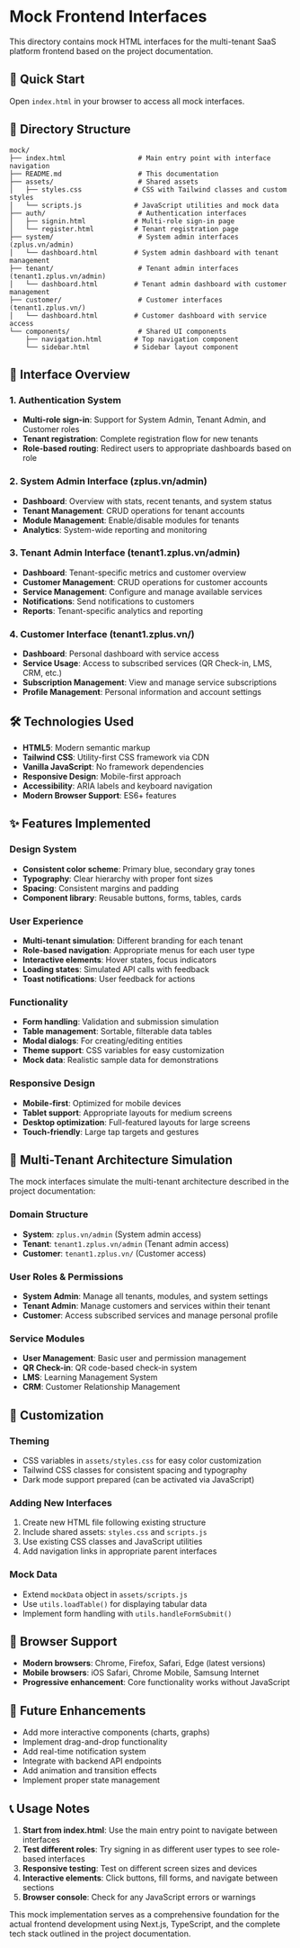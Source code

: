 # Mock Frontend Interfaces

This directory contains mock HTML interfaces for the multi-tenant SaaS platform frontend based on the project documentation.

## 🚀 Quick Start

Open `index.html` in your browser to access all mock interfaces.

## 📁 Directory Structure

```
mock/
├── index.html                  # Main entry point with interface navigation
├── README.md                   # This documentation
├── assets/                     # Shared assets
│   ├── styles.css             # CSS with Tailwind classes and custom styles
│   └── scripts.js             # JavaScript utilities and mock data
├── auth/                       # Authentication interfaces
│   ├── signin.html            # Multi-role sign-in page
│   └── register.html          # Tenant registration page
├── system/                     # System admin interfaces (zplus.vn/admin)
│   └── dashboard.html         # System admin dashboard with tenant management
├── tenant/                     # Tenant admin interfaces (tenant1.zplus.vn/admin)
│   └── dashboard.html         # Tenant admin dashboard with customer management
├── customer/                   # Customer interfaces (tenant1.zplus.vn/)
│   └── dashboard.html         # Customer dashboard with service access
└── components/                 # Shared UI components
    ├── navigation.html        # Top navigation component
    └── sidebar.html           # Sidebar layout component
```

## 🎨 Interface Overview

### 1. Authentication System
- **Multi-role sign-in**: Support for System Admin, Tenant Admin, and Customer roles
- **Tenant registration**: Complete registration flow for new tenants
- **Role-based routing**: Redirect users to appropriate dashboards based on role

### 2. System Admin Interface (zplus.vn/admin)
- **Dashboard**: Overview with stats, recent tenants, and system status
- **Tenant Management**: CRUD operations for tenant accounts
- **Module Management**: Enable/disable modules for tenants
- **Analytics**: System-wide reporting and monitoring

### 3. Tenant Admin Interface (tenant1.zplus.vn/admin)
- **Dashboard**: Tenant-specific metrics and customer overview
- **Customer Management**: CRUD operations for customer accounts
- **Service Management**: Configure and manage available services
- **Notifications**: Send notifications to customers
- **Reports**: Tenant-specific analytics and reporting

### 4. Customer Interface (tenant1.zplus.vn/)
- **Dashboard**: Personal dashboard with service access
- **Service Usage**: Access to subscribed services (QR Check-in, LMS, CRM, etc.)
- **Subscription Management**: View and manage service subscriptions
- **Profile Management**: Personal information and account settings

## 🛠 Technologies Used

- **HTML5**: Modern semantic markup
- **Tailwind CSS**: Utility-first CSS framework via CDN
- **Vanilla JavaScript**: No framework dependencies
- **Responsive Design**: Mobile-first approach
- **Accessibility**: ARIA labels and keyboard navigation
- **Modern Browser Support**: ES6+ features

## ✨ Features Implemented

### Design System
- **Consistent color scheme**: Primary blue, secondary gray tones
- **Typography**: Clear hierarchy with proper font sizes
- **Spacing**: Consistent margins and padding
- **Component library**: Reusable buttons, forms, tables, cards

### User Experience
- **Multi-tenant simulation**: Different branding for each tenant
- **Role-based navigation**: Appropriate menus for each user type
- **Interactive elements**: Hover states, focus indicators
- **Loading states**: Simulated API calls with feedback
- **Toast notifications**: User feedback for actions

### Functionality
- **Form handling**: Validation and submission simulation
- **Table management**: Sortable, filterable data tables
- **Modal dialogs**: For creating/editing entities
- **Theme support**: CSS variables for easy customization
- **Mock data**: Realistic sample data for demonstrations

### Responsive Design
- **Mobile-first**: Optimized for mobile devices
- **Tablet support**: Appropriate layouts for medium screens
- **Desktop optimization**: Full-featured layouts for large screens
- **Touch-friendly**: Large tap targets and gestures

## 🎯 Multi-Tenant Architecture Simulation

The mock interfaces simulate the multi-tenant architecture described in the project documentation:

### Domain Structure
- **System**: `zplus.vn/admin` (System admin access)
- **Tenant**: `tenant1.zplus.vn/admin` (Tenant admin access)
- **Customer**: `tenant1.zplus.vn/` (Customer access)

### User Roles & Permissions
- **System Admin**: Manage all tenants, modules, and system settings
- **Tenant Admin**: Manage customers and services within their tenant
- **Customer**: Access subscribed services and manage personal profile

### Service Modules
- **User Management**: Basic user and permission management
- **QR Check-in**: QR code-based check-in system
- **LMS**: Learning Management System
- **CRM**: Customer Relationship Management

## 🔧 Customization

### Theming
- CSS variables in `assets/styles.css` for easy color customization
- Tailwind CSS classes for consistent spacing and typography
- Dark mode support prepared (can be activated via JavaScript)

### Adding New Interfaces
1. Create new HTML file following existing structure
2. Include shared assets: `styles.css` and `scripts.js`
3. Use existing CSS classes and JavaScript utilities
4. Add navigation links in appropriate parent interfaces

### Mock Data
- Extend `mockData` object in `assets/scripts.js`
- Use `utils.loadTable()` for displaying tabular data
- Implement form handling with `utils.handleFormSubmit()`

## 📱 Browser Support

- **Modern browsers**: Chrome, Firefox, Safari, Edge (latest versions)
- **Mobile browsers**: iOS Safari, Chrome Mobile, Samsung Internet
- **Progressive enhancement**: Core functionality works without JavaScript

## 🚀 Future Enhancements

- Add more interactive components (charts, graphs)
- Implement drag-and-drop functionality
- Add real-time notification system
- Integrate with backend API endpoints
- Add animation and transition effects
- Implement proper state management

## 📞 Usage Notes

1. **Start from index.html**: Use the main entry point to navigate between interfaces
2. **Test different roles**: Try signing in as different user types to see role-based interfaces
3. **Responsive testing**: Test on different screen sizes and devices
4. **Interactive elements**: Click buttons, fill forms, and navigate between sections
5. **Browser console**: Check for any JavaScript errors or warnings

This mock implementation serves as a comprehensive foundation for the actual frontend development using Next.js, TypeScript, and the complete tech stack outlined in the project documentation.